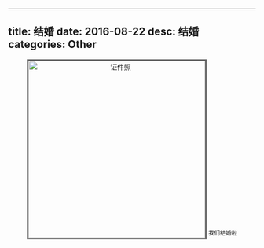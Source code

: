 ---------------
title: 结婚
date: 2016-08-22
desc:  结婚
categories: Other
---------------
<center>
    <image alt='证件照' src='//pic01.kail.xyz/images/other/marry/1.jpg' style='width:360px; border: 3px solid #666;margin-bottom: -20px;'>
    <sup>我们结婚啦</sup>
</center>
